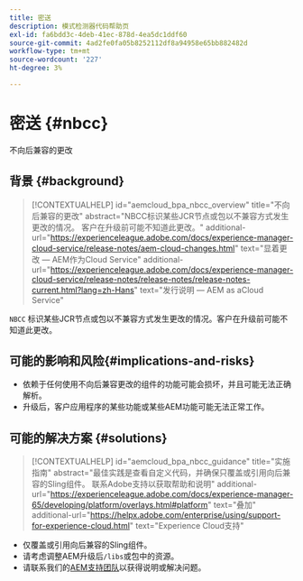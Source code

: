 ```yaml
---
title: 密送
description: 模式检测器代码帮助页
exl-id: fa6bdd3c-4deb-41ec-878d-4ea5dc1ddf60
source-git-commit: 4ad2fe0fa05b8252112df8a94958e65bb882482d
workflow-type: tm+mt
source-wordcount: '227'
ht-degree: 3%

---
```


# 密送 {#nbcc}

不向后兼容的更改

## 背景 {#background}

>[!CONTEXTUALHELP]
>id="aemcloud_bpa_nbcc_overview"
>title="不向后兼容的更改"
>abstract="NBCC标识某些JCR节点或包以不兼容方式发生更改的情况。 客户在升级前可能不知道此更改。"
>additional-url="https://experienceleague.adobe.com/docs/experience-manager-cloud-service/release-notes/aem-cloud-changes.html" text="显着更改 — AEM作为Cloud Service"
>additional-url="https://experienceleague.adobe.com/docs/experience-manager-cloud-service/release-notes/release-notes/release-notes-current.html?lang=zh-Hans" text="发行说明 — AEM as aCloud Service"

`NBCC` 标识某些JCR节点或包以不兼容方式发生更改的情况。客户在升级前可能不知道此更改。

## 可能的影响和风险{#implications-and-risks}

* 依赖于任何使用不向后兼容更改的组件的功能可能会损坏，并且可能无法正确解析。
* 升级后，客户应用程序的某些功能或某些AEM功能可能无法正常工作。

## 可能的解决方案 {#solutions}

>[!CONTEXTUALHELP]
>id="aemcloud_bpa_nbcc_guidance"
>title="实施指南"
>abstract="最佳实践是查看自定义代码，并确保只覆盖或引用向后兼容的Sling组件。 联系Adobe支持以获取帮助和说明"
>additional-url="https://experienceleague.adobe.com/docs/experience-manager-65/developing/platform/overlays.html#platform" text="叠加"
>additional-url="https://helpx.adobe.com/enterprise/using/support-for-experience-cloud.html" text="Experience Cloud支持"

* 仅覆盖或引用向后兼容的Sling组件。
* 请考虑调整AEM升级后`/libs`或包中的资源。
* 请联系我们的[AEM支持团队](https://helpx.adobe.com/enterprise/using/support-for-experience-cloud.html)以获得说明或解决问题。
